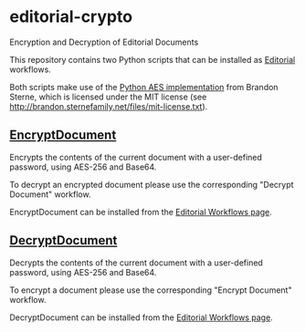 # editorial-crypto
Encryption and Decryption of Editorial Documents

This repository contains two Python scripts that can be installed as [Editorial](http://omz-software.com/editorial/) workflows.

Both scripts make use of the [Python AES implementation](http://brandon.sternefamily.net/wp-content/uploads/2007/06/pyAES.txt) from Brandon Sterne, which is licensed under the MIT license (see http://brandon.sternefamily.net/files/mit-license.txt).

## [EncryptDocument](https://github.com/mkarneim/editorial-crypto/blob/master/EncryptDocument.py)
Encrypts the contents of the current document with a user-defined password, using AES-256 and Base64. 

To decrypt an encrypted document please use the corresponding "Decrypt Document" workflow. 

EncryptDocument can be installed from the [Editorial Workflows page](http://www.editorial-workflows.com/workflow/5817532195799040/mZ4VF6bVJGc).

## [DecryptDocument](https://github.com/mkarneim/editorial-crypto/blob/master/DecyptDocument.py)
Decrypts the contents of the current document with a user-defined password, using AES-256 and Base64.

To encrypt a document please use the corresponding "Encrypt Document" workflow.

DecryptDocument can be installed from the [Editorial Workflows page](http://www.editorial-workflows.com/workflow/5774554337116160/tL0TaMd64i4).
